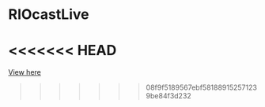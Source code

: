 # RIOcastLive

# <<<<<<< HEAD

[View here](https://rawgit.com/xtreemze/RIOcastLive/master/index.html)

> > > > > > > 08f9f5189567ebf581889152571239be84f3d232
